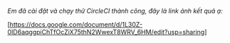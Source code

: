 *Em đã cài đặt và chạy thử CircleCI thành công, đây là link ảnh kết quả ạ:*

[https://docs.google.com/document/d/1L30Z-0ID6aqggpiChTfOcZiX75thN2WwexT8WRV_6HM/edit?usp=sharing]